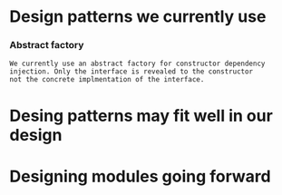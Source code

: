 # Design patterns we currently use
### Abstract factory
	We currently use an abstract factory for constructor dependency injection. Only the interface is revealed to the constructor 
	not the concrete implmentation of the interface.

# Desing patterns may fit well in our design

# Designing modules going forward